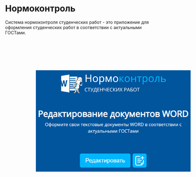 # Нормоконтроль 
Система нормоконтроля студенческих работ - это приложение для оформления студенческих работ в соответствии с актуальными ГОСТами.

<img style="padding: 100px" src="https://github.com/gartemy/ControlSystem/blob/master/pages/static/images/readme-interface.png" width="620px">
